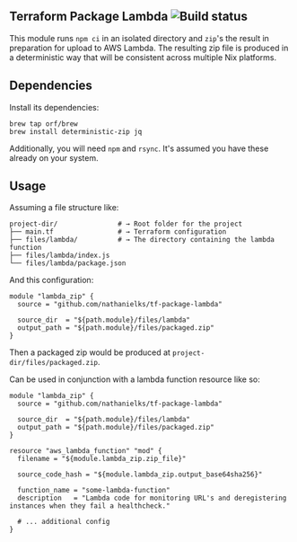 ## Terraform Package Lambda <img src="https://circleci.com/gh/nathanielks/terraform-package-lambda/tree/master.svg?style=svg&circle-token=40f7dffce792f6d56be198c82a7e5d31056a8aa0" alt="Build status">

This module runs `npm ci` in an isolated directory and `zip`'s the result in preparation for upload to AWS Lambda. The resulting zip file is produced in a deterministic way that will be consistent across multiple Nix platforms.

## Dependencies

Install its dependencies:

```
brew tap orf/brew
brew install deterministic-zip jq
```

Additionally, you will need `npm` and `rsync`. It's assumed you have these already on your system.

## Usage

Assuming a file structure like:

```
project-dir/               # → Root folder for the project
├── main.tf                # → Terraform configuration
├── files/lambda/          # → The directory containing the lambda function
├── files/lambda/index.js
└── files/lambda/package.json
```

And this configuration:

```hcl
module "lambda_zip" {
  source = "github.com/nathanielks/tf-package-lambda"

  source_dir  = "${path.module}/files/lambda"
  output_path = "${path.module}/files/packaged.zip"
}
```

Then a packaged zip would be produced at `project-dir/files/packaged.zip`.

Can be used in conjunction with a lambda function resource like so:

```hcl
module "lambda_zip" {
  source = "github.com/nathanielks/tf-package-lambda"

  source_dir  = "${path.module}/files/lambda"
  output_path = "${path.module}/files/packaged.zip"
}

resource "aws_lambda_function" "mod" {
  filename = "${module.lambda_zip.zip_file}"

  source_code_hash = "${module.lambda_zip.output_base64sha256}"

  function_name = "some-lambda-function"
  description   = "Lambda code for monitoring URL's and deregistering instances when they fail a healthcheck."

  # ... additional config
}
```
